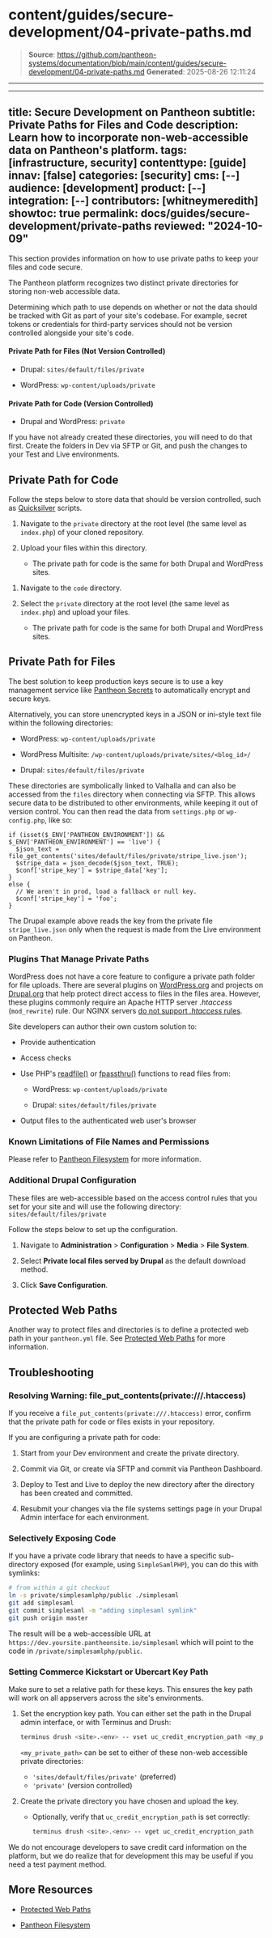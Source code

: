 # content/guides/secure-development/04-private-paths.md

> **Source**: https://github.com/pantheon-systems/documentation/blob/main/content/guides/secure-development/04-private-paths.md
> **Generated**: 2025-08-26 12:11:24

---

---
title: Secure Development on Pantheon
subtitle: Private Paths for Files and Code
description: Learn how to incorporate non-web-accessible data on Pantheon's platform.
tags: [infrastructure, security]
contenttype: [guide]
innav: [false]
categories: [security]
cms: [--]
audience: [development]
product: [--]
integration: [--]
contributors: [whitneymeredith]
showtoc: true
permalink: docs/guides/secure-development/private-paths
reviewed: "2024-10-09"
---

This section provides information on how to use private paths to keep your files and code secure.

The Pantheon platform recognizes two distinct private directories for storing non-web accessible data.

Determining which path to use depends on whether or not the data should be tracked with Git as part of your site's codebase. For example, secret tokens or credentials for third-party services should not be version controlled alongside your site's code.

#### Private Path for Files (Not Version Controlled)

- Drupal: `sites/default/files/private`

- WordPress: `wp-content/uploads/private`

#### Private Path for Code (Version Controlled)

- Drupal and WordPress: `private`

<Alert title="Note" type="info">

If you have not already created these directories, you will need to do that first. Create the folders in Dev via SFTP or Git, and push the changes to your Test and Live environments.

</Alert>

## Private Path for Code

Follow the steps below to store data that should be version controlled, such as [Quicksilver](/guides/quicksilver) scripts.

<TabList>

<Tab title="Git" id="git-example" active={true}>

1. Navigate to the `private` directory at the root level (the same level as `index.php`) of your cloned repository.

1. Upload your files within this directory.

   - The private path for code is the same for both Drupal and WordPress sites.

</Tab>

<Tab title="SFTP" id="sftp-example">

1. Navigate to the `code` directory.

1. Select the `private` directory at the root level (the same level as `index.php`) and upload your files.

   - The private path for code is the same for both Drupal and WordPress sites.

</Tab>

</TabList>

## Private Path for Files

<Alert title="Warning" type="danger">

The best solution to keep production keys secure is to use a key management service like [Pantheon Secrets](/guides/secrets) to automatically encrypt and secure keys.

</Alert>

Alternatively, you can store unencrypted keys in a JSON or ini-style text file within the following directories:

- WordPress: `wp-content/uploads/private`

- WordPress Multisite: `/wp-content/uploads/private/sites/<blog_id>/`

- Drupal: `sites/default/files/private`

These directories are symbolically linked to Valhalla and can also be accessed from the `files` directory when connecting via SFTP. This allows secure data to be distributed to other environments, while keeping it out of version control. You can then read the data from `settings.php` or `wp-config.php`, like so:

```php:title=settings.php%20or%20wp-config.php
if (isset($_ENV['PANTHEON_ENVIRONMENT']) && $_ENV['PANTHEON_ENVIRONMENT'] == 'live') {
  $json_text = file_get_contents('sites/default/files/private/stripe_live.json');
  $stripe_data = json_decode($json_text, TRUE);
  $conf['stripe_key'] = $stripe_data['key'];
}
else {
  // We aren't in prod, load a fallback or null key.
  $conf['stripe_key'] = 'foo';
}
```

The Drupal example above reads the key from the private file `stripe_live.json` only when the request is made from the Live environment on Pantheon.

### Plugins That Manage Private Paths

WordPress does not have a core feature to configure a private path folder for file uploads. There are several plugins on [WordPress.org](https://wordpress.org/) and projects on [Drupal.org](https://www.drupal.org/) that help protect direct access to files in the files area. However, these plugins commonly require an Apache HTTP server *.htaccess* (`mod_rewrite`) rule. Our NGINX servers [do not support *.htaccess* rules](/guides/platform-considerations/platform-site-info/#htaccess).

Site developers can author their own custom solution to:

- Provide authentication

- Access checks

- Use PHP's [readfile()](http://php.net/readfile/) or [fpassthru()](http://php.net/fpassthru/) functions to read files from:

  - WordPress: `wp-content/uploads/private`

  - Drupal: `sites/default/files/private`

- Output files to the authenticated web user's browser

### Known Limitations of File Names and Permissions

Please refer to [Pantheon Filesystem](/guides/filesystem) for more information.

### Additional Drupal Configuration

These files are web-accessible based on the access control rules that you set for your site and will use the following directory: `sites/default/files/private`

Follow the steps below to set up the configuration.

1. Navigate to **Administration** > **Configuration** > **Media** > **File System**.

1. Select **Private local files served by Drupal** as the default download method.

1. Click **Save Configuration**.

## Protected Web Paths

Another way to protect files and directories is to define a protected web path in your `pantheon.yml` file. See [Protected Web Paths](/pantheon-yml#protected-web-paths) for more information.

## Troubleshooting

### Resolving Warning: file_put_contents(private:///.htaccess)

If you receive a `file_put_contents(private:///.htaccess)` error, confirm that the private path for code or files exists in your repository.

If you are configuring a private path for code:

1. Start from your Dev environment and create the private directory.

1. Commit via Git, or create via SFTP and commit via Pantheon Dashboard.

1. Deploy to Test and Live to deploy the new directory after the directory has been created and committed.

1. Resubmit your changes via the file systems settings page in your Drupal Admin interface for each environment.

### Selectively Exposing Code

If you have a private code library that needs to have a specific sub-directory exposed (for example, using `SimpleSamlPHP`), you can do this with symlinks:

```bash
# from within a git checkout
ln -s private/simplesamlphp/public ./simplesaml
git add simplesaml
git commit simplesaml -m "adding simplesaml symlink"
git push origin master
```

The result will be a web-accessible URL at `https://dev.yoursite.pantheonsite.io/simplesaml` which will point to the code in `/private/simplesamlphp/public`.

### Setting Commerce Kickstart or Ubercart Key Path

Make sure to set a relative path for these keys. This ensures the key path will work on all appservers across the site's environments.

1. Set the encryption key path. You can either set the path in the Drupal admin interface, or with Terminus and Drush:

   ```bash
   terminus drush <site>.<env> -- vset uc_credit_encryption_path <my_private_path>
   ```

   `<my_private_path>` can be set to either of these non-web accessible private directories:

   - `'sites/default/files/private'` (preferred)
   - `'private'` (version controlled)

1. Create the private directory you have chosen and upload the key.

   - Optionally, verify that `uc_credit_encryption_path` is set correctly:

     ```bash
     terminus drush <site>.<env> -- vget uc_credit_encryption_path
     ```

<Alert title="Note" type="info">

We do not encourage developers to save credit card information on the platform, but we do realize that for development this may be useful if you need a test payment method.

</Alert>

## More Resources

- [Protected Web Paths](/pantheon-yml#protected-web-paths)

- [Pantheon Filesystem](/guides/filesystem)

